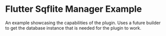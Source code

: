 # Flutter Sqflite Manager Example

An example showcasing the capabilities of the plugin.
Uses a future builder to get the database instance that is needed for the plugin to work.